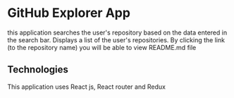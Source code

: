 # GitHub Explorer App

this application searches the user's repository based on the data entered in the search bar. Displays a list of the user's repositories. By clicking the link (to the repository name) you will be able to view README.md file

## Technologies
This application uses React js, React router and Redux
